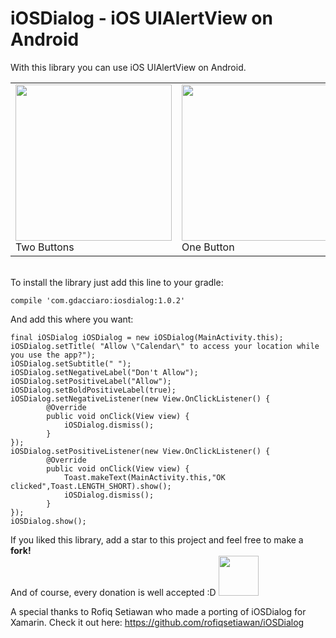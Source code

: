 # iOSDialog - iOS UIAlertView on Android

With this library you can use iOS UIAlertView on Android.<br>
<table>
<tr>
<td><img src="http://i.imgur.com/E2BYMfG.jpg" width=250><br>Two Buttons</td>
<td><img src="http://i.imgur.com/L2QNRS4.jpg" width=250><br>One Button</td>
</tr>
</table>
<br>
To install the library just add this line to your gradle:
	
	compile 'com.gdacciaro:iosdialog:1.0.2'
	
And add this where you want:

	final iOSDialog iOSDialog = new iOSDialog(MainActivity.this);
	iOSDialog.setTitle( "Allow \"Calendar\" to access your location while you use the app?");
	iOSDialog.setSubtitle(" ");
	iOSDialog.setNegativeLabel("Don't Allow");
	iOSDialog.setPositiveLabel("Allow");
	iOSDialog.setBoldPositiveLabel(true);
	iOSDialog.setNegativeListener(new View.OnClickListener() {
			@Override
			public void onClick(View view) {
				iOSDialog.dismiss();
			}
	});
	iOSDialog.setPositiveListener(new View.OnClickListener() {
			@Override
			public void onClick(View view) {
				Toast.makeText(MainActivity.this,"OK clicked",Toast.LENGTH_SHORT).show();
				iOSDialog.dismiss();
			}
	});
	iOSDialog.show();
	
	
If you liked this library, add a star to this project and feel free to make a <b>fork!</b><br>
And of course, every donation is well accepted :D
<a href="http://paypal.me/gdacciaro"><img src="https://www.paypalobjects.com/webstatic/paypalme/images/social/pplogo384.png" width=64></a>


A special thanks to Rofiq Setiawan who made a porting of iOSDialog for Xamarin.
Check it out here: <a href="https://github.com/rofiqsetiawan/iOSDialog">https://github.com/rofiqsetiawan/iOSDialog</a>

